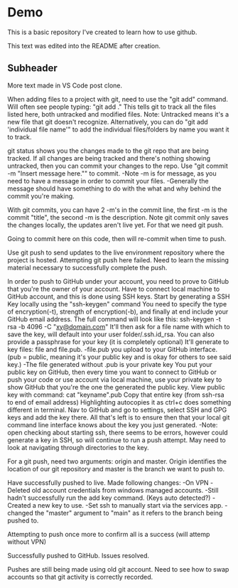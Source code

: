 # Demo

This is a basic repository I've created to learn how to use github.

This text was edited into the README after creation.

## Subheader

More text made in VS Code post clone.

When adding files to a project with git, need to use the "git add" command.
Will often see people typing: "git add ." This tells git to track all the files listed here, both untracked and modified files.
Note: Untracked means it's a new file that git doesn't recognize.
Alternatively, you can do "git add 'individual file name'" to add the individual files/folders by name you want it to track.

git status shows you the changes made to the git repo that are being tracked.
If all changes are being tracked and there's nothing showing untracked, then you can commit your changes to the repo.
Use "git commit -m "Insert message here."" to commit.
-Note -m is for message, as you need to have a message in order to commit your files.
-Generally the message should have something to do with the what and why behind the commit you're making.

With git commits, you can have 2 -m's in the commit line, the first -m is the commit "title", the second -m is the description.
Note git commit only saves the changes locally, the updates aren't live yet.
For that we need git push.

Going to commit here on this code, then will re-commit when time to push.

Use git push to send updates to the live environment repository where the project is hosted.
Attempting git push here failed. Need to learn the missing material necessary to successfully complete the push.

In order to push to GitHub under your account, you need to prove to GitHub that you're the owner of your account.
Have to connect local machine to GitHub account, and this is done using SSH keys.
Start by generating a SSH Key locally using the "ssh-keygen" command
You need to specify the type of encryption(-t), strength of encryption(-b), and finally at end include your GitHub email address.
The full command will look like this: ssh-keygen -t rsa -b 4096 -C "xy@domain.com"
It'll then ask for a file name with which to save the key, will default into your user folder/.ssh.id_rsa.
You can also provide a passphrase for your key (it is completely optional)
It'll generate to key files: file and file.pub.
-file.pub you upload to your GitHub interface. (pub = public, meaning it's your public key and is okay for others to see said key.)
-The file generated without .pub is your private key
You put your public key on GitHub, then every time you want to connect to GitHub or push your code or use account via local machine, use
your private key to show GitHub that you're the one the generated the public key.
View public key with command: cat "keyname".pub
Copy that entire key (from ssh-rsa to end of email address) Highlighting autocopies it as ctrl+c does something different in terminal.
Nav to GitHub and go to settings, select SSH and GPG keys and add the key there.
All that's left is to ensure then that your local git command line interface knows about the key you just generated.
-Note: open checking about starting ssh, there seems to be errors, however could generate a key in SSH, so will continue to run a push attempt.
May need to look at navigating through directories to the key.

For a git push, need two arguments: origin and master.
Origin identifies the location of our git repository and master is the branch we want to push to.

Have successfully pushed to live. Made following changes:
-On VPN
-Deleted old account credentials from windows managed accounts.
-Still hadn't successfully run the add key command. (Keys auto detected?)
-Created a new key to use.
-Set ssh to manually start via the services app.
-changed the "master" argument to "main" as it refers to the branch being pushed to.

Attempting to push once more to confirm all is a success (will attemp without VPN)

Successfully pushed to GitHub. Issues resolved.

Pushes are still being made using old git account. Need to see how to swap accounts so that git activity is correctly recorded.